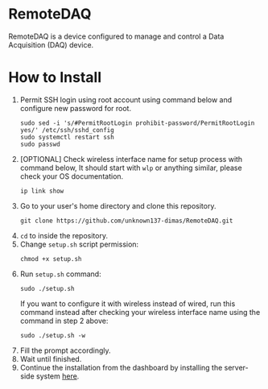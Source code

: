 # RemoteDAQ
RemoteDAQ is a device configured to manage and control a Data Acquisition (DAQ) device.

# How to Install
1. Permit SSH login using root account using command below and configure new password for root.
    ```
    sudo sed -i 's/#PermitRootLogin prohibit-password/PermitRootLogin yes/' /etc/ssh/sshd_config
    sudo systemctl restart ssh
    sudo passwd
    ```
2. [OPTIONAL] Check wireless interface name for setup process with command below, It should start with `wlp` or anything similar, please check your OS documentation.
    ```
    ip link show
    ```
3. Go to your user's home directory and clone this repository.
    ```
    git clone https://github.com/unknown137-dimas/RemoteDAQ.git
    ```
4. `cd` to inside the repository.
5. Change `setup.sh` script permission:
    ```
    chmod +x setup.sh
    ```
6. Run `setup.sh` command:
    ```
    sudo ./setup.sh
    ```
    If you want to configure it with wireless instead of wired, run this command instead after checking your wireless interface name using the command in step 2 above:
    ```
    sudo ./setup.sh -w
    ```
7. Fill the prompt accordingly.
8. Wait until finished.
9. Continue the installation from the dashboard by installing the server-side system [here](https://github.com/unknown137-dimas/RemoteDAQ-Server).
